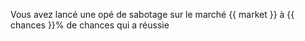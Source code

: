 Vous avez lancé une opé de sabotage sur le marché {{ market }} à {{ chances }}% de chances qui a réussie

